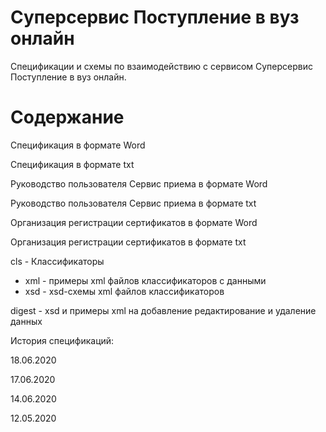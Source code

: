 ﻿# Суперсервис Поступление в вуз онлайн

Спецификации и схемы по взаимодействию с сервисом Суперсервис Поступление в вуз онлайн.

# Содержание

Спецификация в формате Word

Спецификация в формате txt

Руководство пользователя Сервис приема в формате Word

Руководство пользователя Сервис приема в формате txt

Организация регистрации сертификатов в формате Word

Организация регистрации сертификатов в формате txt

cls - Классификаторы

- xml - примеры xml файлов классификаторов с данными
- xsd - xsd-схемы xml файлов классификаторов

digest - xsd и примеры xml на добавление редактирование и удаление данных

История спецификаций:

18.06.2020

17.06.2020

14.06.2020

12.05.2020